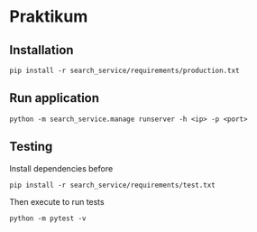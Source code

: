 # Praktikum
  
## Installation
```shell script
pip install -r search_service/requirements/production.txt
```
  
## Run application
```shell script
python -m search_service.manage runserver -h <ip> -p <port>
``` 

## Testing  
Install dependencies before
```shell script
pip install -r search_service/requirements/test.txt
```
Then execute to run tests
```shell script
python -m pytest -v
```